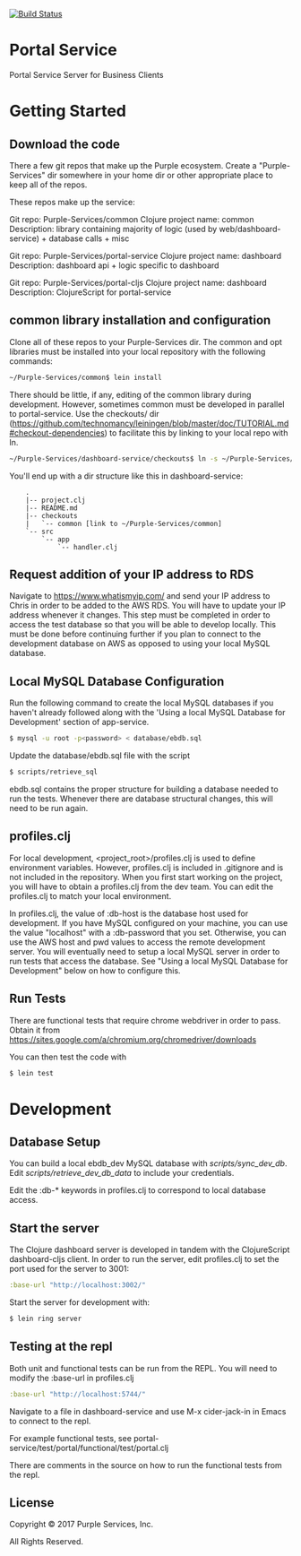 [![Build Status](https://travis-ci.com/Purple-Services/portal-service.svg?token=qtYcDv5JYzqmyunRnB93&branch=dev)](https://travis-ci.com/Purple-Services/portal-service)

# Portal Service

Portal Service Server for Business Clients

# Getting Started

## Download the code

There a few git repos that make up the Purple ecosystem. Create a "Purple-Services"
dir somewhere in your home dir or other appropriate place to keep all of the repos.

These repos make up the service:

Git repo: Purple-Services/common
Clojure project name: common
Description: library containing majority of logic (used by web/dashboard-service) + database calls + misc

Git repo: Purple-Services/portal-service
Clojure project name: dashboard
Description: dashboard api + logic specific to dashboard

Git repo: Purple-Services/portal-cljs
Clojure project name: dashboard
Description: ClojureScript for portal-service

## common library installation and configuration

Clone all of these repos to your Purple-Services dir. The common and opt libraries must be installed into your local repository with the following commands:

```bash
~/Purple-Services/common$ lein install
```

There should be little, if any, editing of the common library during development. However, sometimes common
must be developed in parallel to portal-service. Use the checkouts/ dir (https://github.com/technomancy/leiningen/blob/master/doc/TUTORIAL.md#checkout-dependencies) to facilitate this by linking to your local repo with ln.

```bash
~/Purple-Services/dashboard-service/checkouts$ ln -s ~/Purple-Services/common common
```

You'll end up with a dir structure like this in dashboard-service:
```
    .
    |-- project.clj
    |-- README.md
    |-- checkouts
    |   `-- common [link to ~/Purple-Services/common]
    `-- src
        `-- app
            `-- handler.clj
```

## Request addition of your IP address to RDS

Navigate to https://www.whatismyip.com/ and send your IP address to Chris in order to be added to the AWS RDS. You will have to update your IP address whenever it changes. This step must be completed in order to access the test database so that you will be able to develop locally. This must be done before continuing further if you plan to connect to the development database on AWS as opposed to using your local MySQL database.

## Local MySQL Database Configuration

Run the following command to create the local MySQL databases if you haven't already followed along
with the 'Using a local MySQL Database for Development' section of app-service.

```bash
$ mysql -u root -p<password> < database/ebdb.sql
```

Update the database/ebdb.sql file with the script
```bash
$ scripts/retrieve_sql
```
ebdb.sql contains the proper structure for building a database needed to run the tests. Whenever there are database structural changes, this will need to be run again.

## profiles.clj

For local development, <project_root>/profiles.clj is used to define environment variables. However, profiles.clj is included in .gitignore and is not included in the repository. When you first start working on the project, you will have to obtain a profiles.clj from the dev team. You can edit the profiles.clj to match your local environment.

In profiles.clj, the value of :db-host is the database host used for development. If you have MySQL configured on your machine, you can use the value "localhost" with a :db-password that you set. Otherwise, you can use the AWS host and pwd values to access the remote development server. You will eventually need to setup a local MySQL server in order to run tests that access the database. See "Using a local MySQL Database for Development" below on how to configure this.

## Run Tests

There are functional tests that require chrome webdriver in order to pass. Obtain it from 
https://sites.google.com/a/chromium.org/chromedriver/downloads

You can then test the code with

```bash
$ lein test
```

# Development

## Database Setup

You can build a local ebdb_dev MySQL database with *scripts/sync_dev_db*. Edit *scripts/retrieve_dev_db_data* to include your credentials.

Edit the :db-* keywords in profiles.clj to correspond to local database access.

## Start the server

The Clojure dashboard server is developed in tandem with the ClojureScript dashboard-cljs client. In order to run the server, edit profiles.clj to set the port used for the server to 3001:

```clojure
:base-url "http://localhost:3002/"
```

Start the server for development with:

```bash
$ lein ring server
```

## Testing at the repl

Both unit and functional tests can be run from the REPL. You will need to modify the :base-url in profiles.clj

```clojure
:base-url "http://localhost:5744/"
```

Navigate to a file in dashboard-service and use M-x cider-jack-in in Emacs to connect to the repl.

For example functional tests, see portal-service/test/portal/functional/test/portal.clj

There are comments in the source on how to run the functional tests from the repl.


## License

Copyright © 2017 Purple Services, Inc.

All Rights Reserved.
